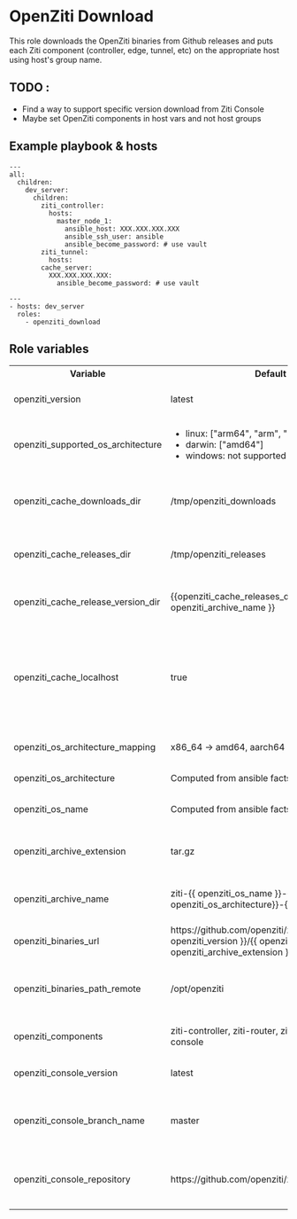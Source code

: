 # OpenZiti Download
This role downloads the OpenZiti binaries from Github releases and puts each Ziti component (controller, edge, tunnel, etc) on the appropriate host using host's group name.

## TODO :
- Find a way to support specific version download from Ziti Console
- Maybe set OpenZiti components in host vars and not host groups

## Example playbook & hosts
```
---
all:
  children:
    dev_server:
      children:
        ziti_controller:
          hosts:
            master_node_1:
              ansible_host: XXX.XXX.XXX.XXX
              ansible_ssh_user: ansible
              ansible_become_password: # use vault
        ziti_tunnel:
          hosts:
        cache_server:
          XXX.XXX.XXX.XXX:
            ansible_become_password: # use vault
```

```
---
- hosts: dev_server
  roles:
    - openziti_download
```

## Role variables

 <table>
  <tr>
    <th>Variable</th>
    <th>Default value</th>
    <th>Description</th>
  </tr>
  <tr>
    <td>openziti_version</td>
    <td>latest</td>
    <td>OpenZiti binaries version </td>
  </tr>
  <tr>
    <td>openziti_supported_os_architecture</td>
    <td><ul>
        <li>linux: ["arm64", "arm", "amd64"]</li>
        <li>darwin: ["amd64"] </li>
        <li>windows: not supported </li>
    </td></ul>
    <td>Supported OS and OS architecture</td>
  </tr>
  <tr>
    <td>openziti_cache_downloads_dir</td>
    <td>/tmp/openziti_downloads</td>
    <td>Directory where to store OpenZiti Downloads on cache server</td>
  </tr>
  <tr>
    <td>openziti_cache_releases_dir</td>
    <td>/tmp/openziti_releases</td>
    <td>Directory where to store OpenZiti components</td>
  </tr>
  <tr>
    <td>openziti_cache_release_version_dir</td>
    <td>{{openziti_cache_releases_dir}}/{{ openziti_archive_name }}</td>
    <td>OpenZiti components directory on cache server</td>
  </tr>
  <tr>
    <td>openziti_cache_localhost</td>
    <td>true</td>
    <td>Whether to use localhost as Cache server</br>Is set to "false", must set a group 'cache_server' on hosts file</td>
  </tr>
  <tr>
    <td>openziti_os_architecture_mapping</td>
    <td>x86_64 -> amd64, aarch64 -> arm64, aarch -> arm</td>
    <td>OS Architecture mapping</td>
  </tr>
  <tr>
    <td>openziti_os_architecture</td>
    <td>Computed from ansible facts</td>
    <td>Host's os architecture</td>
  </tr>
  <tr>
    <td>openziti_os_name</td>
    <td>Computed from ansible facts</td>
    <td>Host's OS (Windows, Linux or Mac)</td>
  </tr>
  <tr>
    <td>openziti_archive_extension</td>
    <td>tar.gz</td>
    <td>OpenZiti compressed binaries file extension</td>
  </tr>
  <tr>
    <td>openziti_archive_name</td>
    <td>ziti-{{ openziti_os_name }}-{{ openziti_os_architecture}}-{{ openziti_version }}</td>
    <td>OpenZiti binaries compressed file name</td>
  </tr>
  <tr>
    <td>openziti_binaries_url</td>
    <td>https://github.com/openziti/ziti/releases/download/v{{ openziti_version }}/{{ openziti_archive_name }}.{{ openziti_archive_extension }}</td>
    <td>OpenZiti binaries download URL</td>
  </tr>
  <tr>
    <td>openziti_binaries_path_remote</td>
    <td>/opt/openziti</td>
    <td>Host's directory where to store OpenZiti components</td>
  </tr>
  <tr>
    <td>openziti_components</td>
    <td>ziti-controller, ziti-router, ziti-tunnel, ziti and ziti-console</td>
    <td>List of OpenZiti components</td>
  </tr>
  <tr>
    <td>openziti_console_version</td>
    <td>latest</td>
    <td>OpenZiti console version</td>
  </tr>
  <tr>
    <td>openziti_console_branch_name</td>
    <td>master</td>
    <td>Github branch used to clone OpenZiti console binaries</td>
  </tr>
  <tr>
    <td>openziti_console_repository</td>
    <td>https://github.com/openziti/ziti-console</td>
    <td>OpenZiti console github repository URL</td>
  </tr>
</table> 

